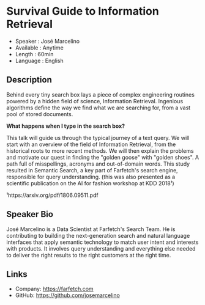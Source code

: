 
Survival Guide to Information Retrieval
=========================

* Speaker   :  José Marcelino
* Available :  Anytime
* Length    :  60min
* Language  :  English

Description
-----------


Behind every tiny search box lays a piece of complex engineering routines powered by a hidden field of science, Information Retrieval. Ingenious algorithms define the way we find what we are searching for, from a vast pool of stored documents.

**What happens when I type in the search box?**

This talk will guide us through the typical journey of a text query. We will start with an overview of the field of Information Retrieval, from the historical roots to more recent methods. We will then explain the problems and motivate our quest in finding the "golden goose" with "golden shoes". A path full of misspellings, acronyms and out-of-domain words. This study resulted in Semantic Search, a key part of Farfetch's search engine, responsible for query understanding. (this was also presented as a scientific publication on the AI for fashion workshop at KDD 2018¹)


¹https://arxiv.org/pdf/1806.09511.pdf


Speaker Bio
-----------

José Marcelino is a Data Scientist at Farfetch's Search Team. He is contributing to building the next-generation search and natural language interfaces that apply semantic technology to match user intent and interests with products. It involves query understanding and everything else needed to deliver the right results to the right customers at the right time.


Links
-----

* Company: https://farfetch.com
* GitHub: https://github.com/josemarcelino

